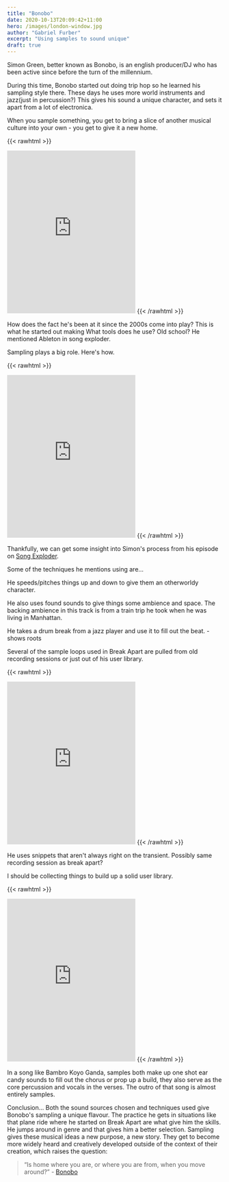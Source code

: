 ```yaml
---
title: "Bonobo"
date: 2020-10-13T20:09:42+11:00
hero: /images/london-window.jpg
author: "Gabriel Furber"
excerpt: "Using samples to sound unique"
draft: true
---
```


Simon Green, better known as Bonobo, is an english producer/DJ who has been active since before the turn of the millennium.

During this time, 
Bonobo started out doing trip hop so he learned his sampling style there.
These days he uses more world instruments and jazz(just in percussion?)
This gives his sound a unique character, and sets it apart from a lot of electronica.

When you sample something, you get to bring a slice of another musical culture into your own - you get to give it a new home.

{{< rawhtml >}}
<iframe 
	src="https://open.spotify.com/embed/track/2OjroXJpcXNmNcfNUnb9FE" 
	width="300" 
	height="380" 
	frameborder="0" 
	allowtransparency="true" 
	allow="encrypted-media">	
</iframe>
{{< /rawhtml >}}

How does the fact he's been at it since the 2000s come into play?
This is what he started out making
What tools does he use? Old school? He mentioned Ableton in song exploder.

Sampling plays a big role. Here's how.


{{< rawhtml >}}
<iframe 
	src="https://open.spotify.com/embed/track/2pYvd6cHcAIMAM6xMD6nok" 
	width="300" 
	height="380" 
	frameborder="0" 
	allowtransparency="true" 
	allow="encrypted-media">
</iframe>
{{< /rawhtml >}}

Thankfully, we can get some insight into Simon's process from his episode on [Song Exploder](https://songexploder.net/bonobo).

Some of the techniques he mentions using are...


He speeds/pitches things up and down to give them an otherworldy character. 

He also uses found sounds to give things some ambience and space. The backing ambience in this track is from a train trip he took when he was living in Manhattan. 

He takes a drum break from a jazz player and use it to fill out the beat. - shows roots

Several of the sample loops used in Break Apart are pulled from old recording sessions or just out of his user library.



{{< rawhtml >}}
<iframe 
	src="https://open.spotify.com/embed/track/5xz5dUtU2xooSP75BwRJ3H" 
	width="300" 
	height="380" 
	frameborder="0" 
	allowtransparency="true" 
	allow="encrypted-media">
</iframe>
{{< /rawhtml >}}

He uses snippets that aren't always right on the transient.
Possibly same recording session as break apart?



I should be collecting things to build up a solid user library.


{{< rawhtml >}}
<iframe 
	src="https://open.spotify.com/embed/track/5EGJ7e7frJjYja6H4afzoT" 
	width="300" 
	height="380" 
	frameborder="0" 
	allowtransparency="true" 
	allow="encrypted-media">
</iframe>
{{< /rawhtml >}}

In a song like Bambro Koyo Ganda, samples both make up one shot ear candy sounds to fill out the chorus or prop up a build, they also serve as the core percussion and vocals in the verses.
The outro of that song is almost entirely samples.




Conclusion...
Both the sound sources chosen and techniques used give Bonobo's sampling a unique flavour.
The practice he gets in situations like that plane ride where he started on Break Apart are what give him the skills.
He jumps around in genre and that gives him a better selection. 
Sampling gives these musical ideas a new purpose, a new story. They get to become more widely heard and creatively developed outside of the context of their creation, which raises the question:

>“Is home where you are, or where you are from, when you move around?” - [Bonobo](https://www.thelineofbestfit.com/news/latest-news/bonobos-back-with-kerala-the-brandy-sampling-first-taste-of-new-album-migration)
